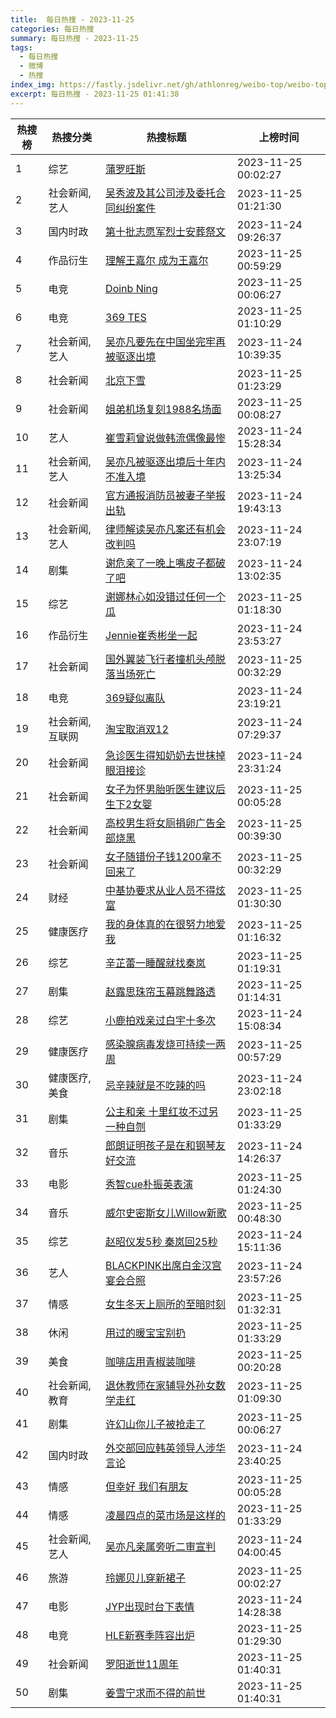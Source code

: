 ```yaml
---
title:  每日热搜 - 2023-11-25
categories: 每日热搜
summary: 每日热搜 - 2023-11-25
tags:
  - 每日热搜
  - 微博
  - 热搜
index_img: https://fastly.jsdelivr.net/gh/athlonreg/weibo-top/weibo-top.jpeg
excerpt: 每日热搜 - 2023-11-25 01:41:38
---
```


| 热搜榜 | 热搜分类 | 热搜标题 | 上榜时间 |
| --- | --- | --- | --- |
| 1 | 综艺 | [蒲罗旺斯](https://s.weibo.com/weibo%3Fq%3D%2523%E8%92%B2%E7%BD%97%E6%97%BA%E6%96%AF%2523) | 2023-11-25 00:02:27 | 
| 2 | 社会新闻,艺人 | [吴秀波及其公司涉及委托合同纠纷案件](https://s.weibo.com/weibo%3Fq%3D%2523%E5%90%B4%E7%A7%80%E6%B3%A2%E5%8F%8A%E5%85%B6%E5%85%AC%E5%8F%B8%E6%B6%89%E5%8F%8A%E5%A7%94%E6%89%98%E5%90%88%E5%90%8C%E7%BA%A0%E7%BA%B7%E6%A1%88%E4%BB%B6%2523) | 2023-11-25 01:21:30 | 
| 3 | 国内时政 | [第十批志愿军烈士安葬祭文](https://s.weibo.com/weibo%3Fq%3D%2523%E7%AC%AC%E5%8D%81%E6%89%B9%E5%BF%97%E6%84%BF%E5%86%9B%E7%83%88%E5%A3%AB%E5%AE%89%E8%91%AC%E7%A5%AD%E6%96%87%2523) | 2023-11-24 09:26:37 | 
| 4 | 作品衍生 | [理解王嘉尔 成为王嘉尔](https://s.weibo.com/weibo%3Fq%3D%2523%E7%90%86%E8%A7%A3%E7%8E%8B%E5%98%89%E5%B0%94%20%E6%88%90%E4%B8%BA%E7%8E%8B%E5%98%89%E5%B0%94%2523) | 2023-11-25 00:59:29 | 
| 5 | 电竞 | [Doinb Ning](https://s.weibo.com/weibo%3Fq%3D%2523Doinb%20Ning%2523) | 2023-11-25 00:06:27 | 
| 6 | 电竞 | [369 TES](https://s.weibo.com/weibo%3Fq%3D%2523369%20TES%2523) | 2023-11-25 01:10:29 | 
| 7 | 社会新闻,艺人 | [吴亦凡要先在中国坐完牢再被驱逐出境](https://s.weibo.com/weibo%3Fq%3D%2523%E5%90%B4%E4%BA%A6%E5%87%A1%E8%A6%81%E5%85%88%E5%9C%A8%E4%B8%AD%E5%9B%BD%E5%9D%90%E5%AE%8C%E7%89%A2%E5%86%8D%E8%A2%AB%E9%A9%B1%E9%80%90%E5%87%BA%E5%A2%83%2523) | 2023-11-24 10:39:35 | 
| 8 | 社会新闻 | [北京下雪](https://s.weibo.com/weibo%3Fq%3D%2523%E5%8C%97%E4%BA%AC%E4%B8%8B%E9%9B%AA%2523) | 2023-11-25 01:23:29 | 
| 9 | 社会新闻 | [姐弟机场复刻1988名场面](https://s.weibo.com/weibo%3Fq%3D%2523%E5%A7%90%E5%BC%9F%E6%9C%BA%E5%9C%BA%E5%A4%8D%E5%88%BB1988%E5%90%8D%E5%9C%BA%E9%9D%A2%2523) | 2023-11-25 00:08:27 | 
| 10 | 艺人 | [崔雪莉曾说做韩流偶像最惨](https://s.weibo.com/weibo%3Fq%3D%2523%E5%B4%94%E9%9B%AA%E8%8E%89%E6%9B%BE%E8%AF%B4%E5%81%9A%E9%9F%A9%E6%B5%81%E5%81%B6%E5%83%8F%E6%9C%80%E6%83%A8%2523) | 2023-11-24 15:28:34 | 
| 11 | 社会新闻,艺人 | [吴亦凡被驱逐出境后十年内不准入境](https://s.weibo.com/weibo%3Fq%3D%2523%E5%90%B4%E4%BA%A6%E5%87%A1%E8%A2%AB%E9%A9%B1%E9%80%90%E5%87%BA%E5%A2%83%E5%90%8E%E5%8D%81%E5%B9%B4%E5%86%85%E4%B8%8D%E5%87%86%E5%85%A5%E5%A2%83%2523) | 2023-11-24 13:25:34 | 
| 12 | 社会新闻 | [官方通报消防员被妻子举报出轨](https://s.weibo.com/weibo%3Fq%3D%2523%E5%AE%98%E6%96%B9%E9%80%9A%E6%8A%A5%E6%B6%88%E9%98%B2%E5%91%98%E8%A2%AB%E5%A6%BB%E5%AD%90%E4%B8%BE%E6%8A%A5%E5%87%BA%E8%BD%A8%2523) | 2023-11-24 19:43:13 | 
| 13 | 社会新闻,艺人 | [律师解读吴亦凡案还有机会改判吗](https://s.weibo.com/weibo%3Fq%3D%2523%E5%BE%8B%E5%B8%88%E8%A7%A3%E8%AF%BB%E5%90%B4%E4%BA%A6%E5%87%A1%E6%A1%88%E8%BF%98%E6%9C%89%E6%9C%BA%E4%BC%9A%E6%94%B9%E5%88%A4%E5%90%97%2523) | 2023-11-24 23:07:19 | 
| 14 | 剧集 | [谢危亲了一晚上嘴皮子都破了吧](https://s.weibo.com/weibo%3Fq%3D%2523%E8%B0%A2%E5%8D%B1%E4%BA%B2%E4%BA%86%E4%B8%80%E6%99%9A%E4%B8%8A%E5%98%B4%E7%9A%AE%E5%AD%90%E9%83%BD%E7%A0%B4%E4%BA%86%E5%90%A7%2523) | 2023-11-24 13:02:35 | 
| 15 | 综艺 | [谢娜林心如没错过任何一个瓜](https://s.weibo.com/weibo%3Fq%3D%2523%E8%B0%A2%E5%A8%9C%E6%9E%97%E5%BF%83%E5%A6%82%E6%B2%A1%E9%94%99%E8%BF%87%E4%BB%BB%E4%BD%95%E4%B8%80%E4%B8%AA%E7%93%9C%2523) | 2023-11-25 01:18:30 | 
| 16 | 作品衍生 | [Jennie崔秀彬坐一起](https://s.weibo.com/weibo%3Fq%3D%2523Jennie%E5%B4%94%E7%A7%80%E5%BD%AC%E5%9D%90%E4%B8%80%E8%B5%B7%2523) | 2023-11-24 23:53:27 | 
| 17 | 社会新闻 | [国外翼装飞行者撞机头颅脱落当场死亡](https://s.weibo.com/weibo%3Fq%3D%2523%E5%9B%BD%E5%A4%96%E7%BF%BC%E8%A3%85%E9%A3%9E%E8%A1%8C%E8%80%85%E6%92%9E%E6%9C%BA%E5%A4%B4%E9%A2%85%E8%84%B1%E8%90%BD%E5%BD%93%E5%9C%BA%E6%AD%BB%E4%BA%A1%2523) | 2023-11-25 00:32:29 | 
| 18 | 电竞 | [369疑似离队](https://s.weibo.com/weibo%3Fq%3D%2523369%E7%96%91%E4%BC%BC%E7%A6%BB%E9%98%9F%2523) | 2023-11-24 23:19:21 | 
| 19 | 社会新闻,互联网 | [淘宝取消双12](https://s.weibo.com/weibo%3Fq%3D%2523%E6%B7%98%E5%AE%9D%E5%8F%96%E6%B6%88%E5%8F%8C12%2523) | 2023-11-24 07:29:37 | 
| 20 | 社会新闻 | [急诊医生得知奶奶去世抹掉眼泪接诊](https://s.weibo.com/weibo%3Fq%3D%2523%E6%80%A5%E8%AF%8A%E5%8C%BB%E7%94%9F%E5%BE%97%E7%9F%A5%E5%A5%B6%E5%A5%B6%E5%8E%BB%E4%B8%96%E6%8A%B9%E6%8E%89%E7%9C%BC%E6%B3%AA%E6%8E%A5%E8%AF%8A%2523) | 2023-11-24 23:31:24 | 
| 21 | 社会新闻 | [女子为怀男胎听医生建议后生下2女婴](https://s.weibo.com/weibo%3Fq%3D%2523%E5%A5%B3%E5%AD%90%E4%B8%BA%E6%80%80%E7%94%B7%E8%83%8E%E5%90%AC%E5%8C%BB%E7%94%9F%E5%BB%BA%E8%AE%AE%E5%90%8E%E7%94%9F%E4%B8%8B2%E5%A5%B3%E5%A9%B4%2523) | 2023-11-25 00:05:28 | 
| 22 | 社会新闻 | [高校男生将女厕捐卵广告全部烧黑](https://s.weibo.com/weibo%3Fq%3D%2523%E9%AB%98%E6%A0%A1%E7%94%B7%E7%94%9F%E5%B0%86%E5%A5%B3%E5%8E%95%E6%8D%90%E5%8D%B5%E5%B9%BF%E5%91%8A%E5%85%A8%E9%83%A8%E7%83%A7%E9%BB%91%2523) | 2023-11-25 00:39:30 | 
| 23 | 社会新闻 | [女子随错份子钱1200拿不回来了](https://s.weibo.com/weibo%3Fq%3D%2523%E5%A5%B3%E5%AD%90%E9%9A%8F%E9%94%99%E4%BB%BD%E5%AD%90%E9%92%B11200%E6%8B%BF%E4%B8%8D%E5%9B%9E%E6%9D%A5%E4%BA%86%2523) | 2023-11-25 00:32:29 | 
| 24 | 财经 | [中基协要求从业人员不得炫富](https://s.weibo.com/weibo%3Fq%3D%2523%E4%B8%AD%E5%9F%BA%E5%8D%8F%E8%A6%81%E6%B1%82%E4%BB%8E%E4%B8%9A%E4%BA%BA%E5%91%98%E4%B8%8D%E5%BE%97%E7%82%AB%E5%AF%8C%2523) | 2023-11-25 01:30:30 | 
| 25 | 健康医疗 | [我的身体真的在很努力地爱我](https://s.weibo.com/weibo%3Fq%3D%2523%E6%88%91%E7%9A%84%E8%BA%AB%E4%BD%93%E7%9C%9F%E7%9A%84%E5%9C%A8%E5%BE%88%E5%8A%AA%E5%8A%9B%E5%9C%B0%E7%88%B1%E6%88%91%2523) | 2023-11-25 01:16:32 | 
| 26 | 综艺 | [辛芷蕾一睡醒就找秦岚](https://s.weibo.com/weibo%3Fq%3D%2523%E8%BE%9B%E8%8A%B7%E8%95%BE%E4%B8%80%E7%9D%A1%E9%86%92%E5%B0%B1%E6%89%BE%E7%A7%A6%E5%B2%9A%2523) | 2023-11-25 01:19:31 | 
| 27 | 剧集 | [赵露思珠帘玉幕跳舞路透](https://s.weibo.com/weibo%3Fq%3D%2523%E8%B5%B5%E9%9C%B2%E6%80%9D%E7%8F%A0%E5%B8%98%E7%8E%89%E5%B9%95%E8%B7%B3%E8%88%9E%E8%B7%AF%E9%80%8F%2523) | 2023-11-25 01:14:31 | 
| 28 | 综艺 | [小鹿拍戏亲过白宇十多次](https://s.weibo.com/weibo%3Fq%3D%2523%E5%B0%8F%E9%B9%BF%E6%8B%8D%E6%88%8F%E4%BA%B2%E8%BF%87%E7%99%BD%E5%AE%87%E5%8D%81%E5%A4%9A%E6%AC%A1%2523) | 2023-11-24 15:08:34 | 
| 29 | 健康医疗 | [感染腺病毒发烧可持续一两周](https://s.weibo.com/weibo%3Fq%3D%2523%E6%84%9F%E6%9F%93%E8%85%BA%E7%97%85%E6%AF%92%E5%8F%91%E7%83%A7%E5%8F%AF%E6%8C%81%E7%BB%AD%E4%B8%80%E4%B8%A4%E5%91%A8%2523) | 2023-11-25 00:57:29 | 
| 30 | 健康医疗,美食 | [忌辛辣就是不吃辣的吗](https://s.weibo.com/weibo%3Fq%3D%2523%E5%BF%8C%E8%BE%9B%E8%BE%A3%E5%B0%B1%E6%98%AF%E4%B8%8D%E5%90%83%E8%BE%A3%E7%9A%84%E5%90%97%2523) | 2023-11-24 23:02:18 | 
| 31 | 剧集 | [公主和亲 十里红妆不过另一种自刎](https://s.weibo.com/weibo%3Fq%3D%2523%E5%85%AC%E4%B8%BB%E5%92%8C%E4%BA%B2%20%E5%8D%81%E9%87%8C%E7%BA%A2%E5%A6%86%E4%B8%8D%E8%BF%87%E5%8F%A6%E4%B8%80%E7%A7%8D%E8%87%AA%E5%88%8E%2523) | 2023-11-25 01:33:29 | 
| 32 | 音乐 | [郎朗证明孩子是在和钢琴友好交流](https://s.weibo.com/weibo%3Fq%3D%2523%E9%83%8E%E6%9C%97%E8%AF%81%E6%98%8E%E5%AD%A9%E5%AD%90%E6%98%AF%E5%9C%A8%E5%92%8C%E9%92%A2%E7%90%B4%E5%8F%8B%E5%A5%BD%E4%BA%A4%E6%B5%81%2523) | 2023-11-24 14:26:37 | 
| 33 | 电影 | [秀智cue朴振英表演](https://s.weibo.com/weibo%3Fq%3D%2523%E7%A7%80%E6%99%BAcue%E6%9C%B4%E6%8C%AF%E8%8B%B1%E8%A1%A8%E6%BC%94%2523) | 2023-11-25 01:24:30 | 
| 34 | 音乐 | [威尔史密斯女儿Willow新歌](https://s.weibo.com/weibo%3Fq%3D%2523%E5%A8%81%E5%B0%94%E5%8F%B2%E5%AF%86%E6%96%AF%E5%A5%B3%E5%84%BFWillow%E6%96%B0%E6%AD%8C%2523) | 2023-11-25 00:48:30 | 
| 35 | 综艺 | [赵昭仪发5秒 秦岚回25秒](https://s.weibo.com/weibo%3Fq%3D%2523%E8%B5%B5%E6%98%AD%E4%BB%AA%E5%8F%915%E7%A7%92%20%E7%A7%A6%E5%B2%9A%E5%9B%9E25%E7%A7%92%2523) | 2023-11-24 15:11:36 | 
| 36 | 艺人 | [BLACKPINK出席白金汉宫宴会合照](https://s.weibo.com/weibo%3Fq%3D%2523BLACKPINK%E5%87%BA%E5%B8%AD%E7%99%BD%E9%87%91%E6%B1%89%E5%AE%AB%E5%AE%B4%E4%BC%9A%E5%90%88%E7%85%A7%2523) | 2023-11-24 23:57:26 | 
| 37 | 情感 | [女生冬天上厕所的至暗时刻](https://s.weibo.com/weibo%3Fq%3D%2523%E5%A5%B3%E7%94%9F%E5%86%AC%E5%A4%A9%E4%B8%8A%E5%8E%95%E6%89%80%E7%9A%84%E8%87%B3%E6%9A%97%E6%97%B6%E5%88%BB%2523) | 2023-11-25 01:32:31 | 
| 38 | 休闲 | [用过的暖宝宝别扔](https://s.weibo.com/weibo%3Fq%3D%2523%E7%94%A8%E8%BF%87%E7%9A%84%E6%9A%96%E5%AE%9D%E5%AE%9D%E5%88%AB%E6%89%94%2523) | 2023-11-25 01:33:29 | 
| 39 | 美食 | [咖啡店用青椒装咖啡](https://s.weibo.com/weibo%3Fq%3D%2523%E5%92%96%E5%95%A1%E5%BA%97%E7%94%A8%E9%9D%92%E6%A4%92%E8%A3%85%E5%92%96%E5%95%A1%2523) | 2023-11-25 00:20:28 | 
| 40 | 社会新闻,教育 | [退休教师在家辅导外孙女数学走红](https://s.weibo.com/weibo%3Fq%3D%2523%E9%80%80%E4%BC%91%E6%95%99%E5%B8%88%E5%9C%A8%E5%AE%B6%E8%BE%85%E5%AF%BC%E5%A4%96%E5%AD%99%E5%A5%B3%E6%95%B0%E5%AD%A6%E8%B5%B0%E7%BA%A2%2523) | 2023-11-25 01:09:30 | 
| 41 | 剧集 | [许幻山你儿子被抢走了](https://s.weibo.com/weibo%3Fq%3D%2523%E8%AE%B8%E5%B9%BB%E5%B1%B1%E4%BD%A0%E5%84%BF%E5%AD%90%E8%A2%AB%E6%8A%A2%E8%B5%B0%E4%BA%86%2523) | 2023-11-25 00:06:27 | 
| 42 | 国内时政 | [外交部回应韩英领导人涉华言论](https://s.weibo.com/weibo%3Fq%3D%2523%E5%A4%96%E4%BA%A4%E9%83%A8%E5%9B%9E%E5%BA%94%E9%9F%A9%E8%8B%B1%E9%A2%86%E5%AF%BC%E4%BA%BA%E6%B6%89%E5%8D%8E%E8%A8%80%E8%AE%BA%2523) | 2023-11-24 23:40:25 | 
| 43 | 情感 | [但幸好 我们有朋友](https://s.weibo.com/weibo%3Fq%3D%2523%E4%BD%86%E5%B9%B8%E5%A5%BD%20%E6%88%91%E4%BB%AC%E6%9C%89%E6%9C%8B%E5%8F%8B%2523) | 2023-11-25 00:05:28 | 
| 44 | 情感 | [凌晨四点的菜市场是这样的](https://s.weibo.com/weibo%3Fq%3D%2523%E5%87%8C%E6%99%A8%E5%9B%9B%E7%82%B9%E7%9A%84%E8%8F%9C%E5%B8%82%E5%9C%BA%E6%98%AF%E8%BF%99%E6%A0%B7%E7%9A%84%2523) | 2023-11-25 01:33:29 | 
| 45 | 社会新闻,艺人 | [吴亦凡亲属旁听二审宣判](https://s.weibo.com/weibo%3Fq%3D%2523%E5%90%B4%E4%BA%A6%E5%87%A1%E4%BA%B2%E5%B1%9E%E6%97%81%E5%90%AC%E4%BA%8C%E5%AE%A1%E5%AE%A3%E5%88%A4%2523) | 2023-11-24 04:00:45 | 
| 46 | 旅游 | [玲娜贝儿穿新裙子](https://s.weibo.com/weibo%3Fq%3D%2523%E7%8E%B2%E5%A8%9C%E8%B4%9D%E5%84%BF%E7%A9%BF%E6%96%B0%E8%A3%99%E5%AD%90%2523) | 2023-11-25 00:02:27 | 
| 47 | 电影 | [JYP出现时台下表情](https://s.weibo.com/weibo%3Fq%3D%2523JYP%E5%87%BA%E7%8E%B0%E6%97%B6%E5%8F%B0%E4%B8%8B%E8%A1%A8%E6%83%85%2523) | 2023-11-24 14:28:38 | 
| 48 | 电竞 | [HLE新赛季阵容出炉](https://s.weibo.com/weibo%3Fq%3D%2523HLE%E6%96%B0%E8%B5%9B%E5%AD%A3%E9%98%B5%E5%AE%B9%E5%87%BA%E7%82%89%2523) | 2023-11-25 01:29:30 | 
| 49 | 社会新闻 | [罗阳逝世11周年](https://s.weibo.com/weibo%3Fq%3D%2523%E7%BD%97%E9%98%B3%E9%80%9D%E4%B8%9611%E5%91%A8%E5%B9%B4%2523) | 2023-11-25 01:40:31 | 
| 50 | 剧集 | [姜雪宁求而不得的前世](https://s.weibo.com/weibo%3Fq%3D%2523%E5%A7%9C%E9%9B%AA%E5%AE%81%E6%B1%82%E8%80%8C%E4%B8%8D%E5%BE%97%E7%9A%84%E5%89%8D%E4%B8%96%2523) | 2023-11-25 01:40:31 | 
